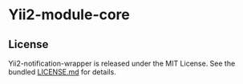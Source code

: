 # Yii2-module-core

## License
Yii2-notification-wrapper is released under the MIT License. See the bundled [LICENSE.md](LICENSE.md)
for details.
